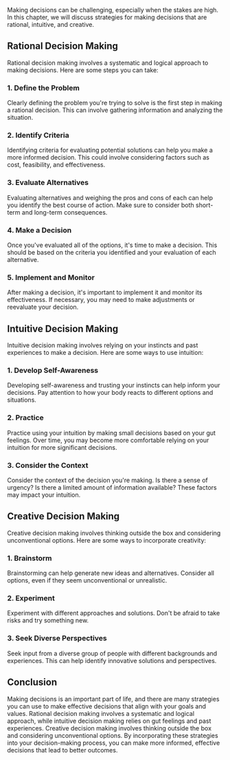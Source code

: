 
Making decisions can be challenging, especially when the stakes are high. In this chapter, we will discuss strategies for making decisions that are rational, intuitive, and creative.

Rational Decision Making
------------------------

Rational decision making involves a systematic and logical approach to making decisions. Here are some steps you can take:

### 1. Define the Problem

Clearly defining the problem you're trying to solve is the first step in making a rational decision. This can involve gathering information and analyzing the situation.

### 2. Identify Criteria

Identifying criteria for evaluating potential solutions can help you make a more informed decision. This could involve considering factors such as cost, feasibility, and effectiveness.

### 3. Evaluate Alternatives

Evaluating alternatives and weighing the pros and cons of each can help you identify the best course of action. Make sure to consider both short-term and long-term consequences.

### 4. Make a Decision

Once you've evaluated all of the options, it's time to make a decision. This should be based on the criteria you identified and your evaluation of each alternative.

### 5. Implement and Monitor

After making a decision, it's important to implement it and monitor its effectiveness. If necessary, you may need to make adjustments or reevaluate your decision.

Intuitive Decision Making
-------------------------

Intuitive decision making involves relying on your instincts and past experiences to make a decision. Here are some ways to use intuition:

### 1. Develop Self-Awareness

Developing self-awareness and trusting your instincts can help inform your decisions. Pay attention to how your body reacts to different options and situations.

### 2. Practice

Practice using your intuition by making small decisions based on your gut feelings. Over time, you may become more comfortable relying on your intuition for more significant decisions.

### 3. Consider the Context

Consider the context of the decision you're making. Is there a sense of urgency? Is there a limited amount of information available? These factors may impact your intuition.

Creative Decision Making
------------------------

Creative decision making involves thinking outside the box and considering unconventional options. Here are some ways to incorporate creativity:

### 1. Brainstorm

Brainstorming can help generate new ideas and alternatives. Consider all options, even if they seem unconventional or unrealistic.

### 2. Experiment

Experiment with different approaches and solutions. Don't be afraid to take risks and try something new.

### 3. Seek Diverse Perspectives

Seek input from a diverse group of people with different backgrounds and experiences. This can help identify innovative solutions and perspectives.

Conclusion
----------

Making decisions is an important part of life, and there are many strategies you can use to make effective decisions that align with your goals and values. Rational decision making involves a systematic and logical approach, while intuitive decision making relies on gut feelings and past experiences. Creative decision making involves thinking outside the box and considering unconventional options. By incorporating these strategies into your decision-making process, you can make more informed, effective decisions that lead to better outcomes.

